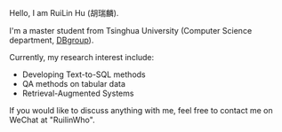 Hello, I am RuiLin Hu (胡瑞麟).

I'm a master student from Tsinghua University (Computer Science department, [DBgroup](https://dbgroup.cs.tsinghua.edu.cn/ligl/index.html)).

Currently, my research interest include:

- Developing Text-to-SQL methods
- QA methods on tabular data
- Retrieval-Augmented Systems

If you would like to discuss anything with me, feel free to contact me on WeChat at "RuilinWho".
